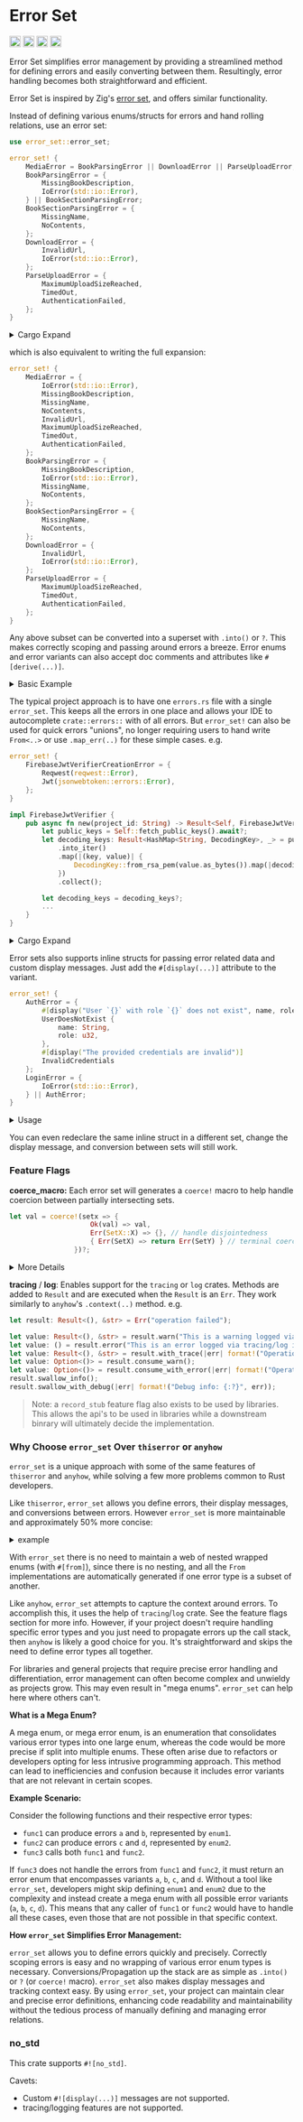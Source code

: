 # Error Set

[<img alt="github" src="https://img.shields.io/badge/github-mcmah309/error_set-8da0cb?style=for-the-badge&labelColor=555555&logo=github" height="20">](https://github.com/mcmah309/error_set)
[<img alt="crates.io" src="https://img.shields.io/crates/v/error_set.svg?style=for-the-badge&color=fc8d62&logo=rust" height="20">](https://crates.io/crates/error_set)
[<img alt="docs.rs" src="https://img.shields.io/badge/docs.rs-error_set-66c2a5?style=for-the-badge&labelColor=555555&logo=docs.rs" height="20">](https://docs.rs/error_set)
[<img alt="build status" src="https://img.shields.io/github/actions/workflow/status/mcmah309/error_set/ci.yml?branch=master&style=for-the-badge" height="20">](https://github.com/mcmah309/error_set/actions?query=branch%3Amaster)

Error Set simplifies error management by providing a streamlined method for defining errors and easily converting between them. Resultingly, error handling becomes both straightforward and efficient.

Error Set is inspired by Zig's [error set](https://ziglang.org/documentation/master/#Error-Set-Type), and offers similar functionality.

Instead of defining various enums/structs for errors and hand rolling relations, use an error set:
```rust
use error_set::error_set;

error_set! {
    MediaError = BookParsingError || DownloadError || ParseUploadError;
    BookParsingError = {
        MissingBookDescription,
        IoError(std::io::Error),
    } || BookSectionParsingError;
    BookSectionParsingError = {
        MissingName,
        NoContents,
    };
    DownloadError = {
        InvalidUrl,
        IoError(std::io::Error),
    };
    ParseUploadError = {
        MaximumUploadSizeReached,
        TimedOut,
        AuthenticationFailed,
    };
}
```
<details>

  <summary>Cargo Expand</summary>

```rust
#[derive(Debug)]
pub enum MediaError {
    MissingBookDescription,
    IoError(std::io::Error),
    MissingName,
    NoContents,
    InvalidUrl,
    MaximumUploadSizeReached,
    TimedOut,
    AuthenticationFailed,
}
#[allow(unused_qualifications)]
impl std::error::Error for MediaError {
    fn source(&self) -> Option<&(dyn std::error::Error + 'static)> {
        match *self {
            MediaError::IoError(ref source) => source.source(),
            #[allow(unreachable_patterns)]
            _ => None,
        }
    }
}
impl core::fmt::Display for MediaError {
    #[inline]
    fn fmt(&self, f: &mut core::fmt::Formatter) -> core::fmt::Result {
        let variant_name = match *self {
            MediaError::MissingBookDescription => "MediaError::MissingBookDescription",
            MediaError::IoError(_) => "MediaError::IoError",
            MediaError::MissingName => "MediaError::MissingName",
            MediaError::NoContents => "MediaError::NoContents",
            MediaError::InvalidUrl => "MediaError::InvalidUrl",
            MediaError::MaximumUploadSizeReached => "MediaError::MaximumUploadSizeReached",
            MediaError::TimedOut => "MediaError::TimedOut",
            MediaError::AuthenticationFailed => "MediaError::AuthenticationFailed",
        };
        f.write_fmt($crate::format_args!("{}", variant_name))
    }
}
impl From<BookParsingError> for MediaError {
    fn from(error: BookParsingError) -> Self {
        match error {
            BookParsingError::MissingBookDescription => MediaError::MissingBookDescription,
            BookParsingError::IoError(source) => MediaError::IoError(source),
            BookParsingError::MissingName => MediaError::MissingName,
            BookParsingError::NoContents => MediaError::NoContents,
        }
    }
}
impl From<BookSectionParsingError> for MediaError {
    fn from(error: BookSectionParsingError) -> Self {
        match error {
            BookSectionParsingError::MissingName => MediaError::MissingName,
            BookSectionParsingError::NoContents => MediaError::NoContents,
        }
    }
}
impl From<DownloadError> for MediaError {
    fn from(error: DownloadError) -> Self {
        match error {
            DownloadError::InvalidUrl => MediaError::InvalidUrl,
            DownloadError::IoError(source) => MediaError::IoError(source),
        }
    }
}
impl From<ParseUploadError> for MediaError {
    fn from(error: ParseUploadError) -> Self {
        match error {
            ParseUploadError::MaximumUploadSizeReached => MediaError::MaximumUploadSizeReached,
            ParseUploadError::TimedOut => MediaError::TimedOut,
            ParseUploadError::AuthenticationFailed => MediaError::AuthenticationFailed,
        }
    }
}
impl From<std::io::Error> for MediaError {
    fn from(error: std::io::Error) -> Self {
        MediaError::IoError(error)
    }
}
#[derive(Debug)]
pub enum BookParsingError {
    MissingBookDescription,
    IoError(std::io::Error),
    MissingName,
    NoContents,
}
#[allow(unused_qualifications)]
impl std::error::Error for BookParsingError {
    fn source(&self) -> Option<&(dyn std::error::Error + 'static)> {
        match *self {
            BookParsingError::IoError(ref source) => source.source(),
            #[allow(unreachable_patterns)]
            _ => None,
        }
    }
}
impl core::fmt::Display for BookParsingError {
    #[inline]
    fn fmt(&self, f: &mut core::fmt::Formatter) -> core::fmt::Result {
        let variant_name = match *self {
            BookParsingError::MissingBookDescription => "BookParsingError::MissingBookDescription",
            BookParsingError::IoError(_) => "BookParsingError::IoError",
            BookParsingError::MissingName => "BookParsingError::MissingName",
            BookParsingError::NoContents => "BookParsingError::NoContents",
        };
        f.write_fmt($crate::format_args!("{}", variant_name))
    }
}
impl From<BookSectionParsingError> for BookParsingError {
    fn from(error: BookSectionParsingError) -> Self {
        match error {
            BookSectionParsingError::MissingName => BookParsingError::MissingName,
            BookSectionParsingError::NoContents => BookParsingError::NoContents,
        }
    }
}
impl From<std::io::Error> for BookParsingError {
    fn from(error: std::io::Error) -> Self {
        BookParsingError::IoError(error)
    }
}
#[derive(Debug)]
pub enum BookSectionParsingError {
    MissingName,
    NoContents,
}
#[allow(unused_qualifications)]
impl std::error::Error for BookSectionParsingError {}

impl core::fmt::Display for BookSectionParsingError {
    #[inline]
    fn fmt(&self, f: &mut core::fmt::Formatter) -> core::fmt::Result {
        let variant_name = match *self {
            BookSectionParsingError::MissingName => "BookSectionParsingError::MissingName",
            BookSectionParsingError::NoContents => "BookSectionParsingError::NoContents",
        };
        f.write_fmt($crate::format_args!("{}", variant_name))
    }
}
#[derive(Debug)]
pub enum DownloadError {
    InvalidUrl,
    IoError(std::io::Error),
}
#[allow(unused_qualifications)]
impl std::error::Error for DownloadError {
    fn source(&self) -> Option<&(dyn std::error::Error + 'static)> {
        match *self {
            DownloadError::IoError(ref source) => source.source(),
            #[allow(unreachable_patterns)]
            _ => None,
        }
    }
}
impl core::fmt::Display for DownloadError {
    #[inline]
    fn fmt(&self, f: &mut core::fmt::Formatter) -> core::fmt::Result {
        let variant_name = match *self {
            DownloadError::InvalidUrl => "DownloadError::InvalidUrl",
            DownloadError::IoError(_) => "DownloadError::IoError",
        };
        f.write_fmt($crate::format_args!("{}", variant_name))
    }
}
impl From<std::io::Error> for DownloadError {
    fn from(error: std::io::Error) -> Self {
        DownloadError::IoError(error)
    }
}
#[derive(Debug)]
pub enum ParseUploadError {
    MaximumUploadSizeReached,
    TimedOut,
    AuthenticationFailed,
}
#[allow(unused_qualifications)]
impl std::error::Error for ParseUploadError {}

impl core::fmt::Display for ParseUploadError {
    #[inline]
    fn fmt(&self, f: &mut core::fmt::Formatter) -> core::fmt::Result {
        let variant_name = match *self {
            ParseUploadError::MaximumUploadSizeReached => {
                "ParseUploadError::MaximumUploadSizeReached"
            }
            ParseUploadError::TimedOut => "ParseUploadError::TimedOut",
            ParseUploadError::AuthenticationFailed => "ParseUploadError::AuthenticationFailed",
        };
        f.write_fmt($crate::format_args!("{}", variant_name))
    }
}
```
</details>

which is also equivalent to writing the full expansion:
```rust
error_set! {
    MediaError = {
        IoError(std::io::Error),
        MissingBookDescription,
        MissingName,
        NoContents,
        InvalidUrl,
        MaximumUploadSizeReached,
        TimedOut,
        AuthenticationFailed,
    };
    BookParsingError = {
        MissingBookDescription,
        IoError(std::io::Error),
        MissingName,
        NoContents,
    };
    BookSectionParsingError = {
        MissingName,
        NoContents,
    };
    DownloadError = {
        InvalidUrl,
        IoError(std::io::Error),
    };
    ParseUploadError = {
        MaximumUploadSizeReached,
        TimedOut,
        AuthenticationFailed,
    };
}
```
Any above subset can be converted into a superset with `.into()` or `?`. 
This makes correctly scoping and passing around errors a breeze.
Error enums and error variants can also accept doc comments and attributes like `#[derive(...)]`.

<details>

  <summary>Basic Example</summary>

```rust
use error_set::error_set;

error_set! {
    MediaError = {
        IoError(std::io::Error)
    } || BookParsingError || DownloadError || ParseUploadError;
    BookParsingError = {
        MissingBookDescription,
        CouldNotReadBook(std::io::Error),
    } || BookSectionParsingError;
    BookSectionParsingError = {
        MissingName,
        NoContents,
    };
    DownloadError = {
        InvalidUrl,
        CouldNotSaveBook(std::io::Error),
    };
    ParseUploadError = {
        MaximumUploadSizeReached,
        TimedOut,
        AuthenticationFailed,
    };
}

fn main() {
    let book_section_parsing_error: BookSectionParsingError = BookSectionParsingError::MissingName;
    let book_parsing_error: BookParsingError = book_section_parsing_error.into();
    assert!(matches!(book_parsing_error, BookParsingError::MissingName));
    let media_error: MediaError = book_parsing_error.into();
    assert!(matches!(media_error, MediaError::MissingName));

    let io_error = std::io::Error::new(std::io::ErrorKind::OutOfMemory, "oops out of memory");
    let result_download_error: Result<(), DownloadError> = Err(io_error).coerce(); // `.coerce()` == `.map_err(Into::into)`
    let result_media_error: Result<(), MediaError> = result_download_error.coerce(); // `.coerce()` == `.map_err(Into::into)`
    assert!(matches!(result_media_error, Err(MediaError::IoError(_))));
}
```
</details>


The typical project approach is to have one `errors.rs` file with a single `error_set`. This keeps
all the errors in one place and allows your IDE to autocomplete `crate::errors::` with of all errors.
But `error_set!` can also be used for quick errors "unions", no longer requiring users to 
hand write `From<..>` or use `.map_err(..)` for these simple cases.
e.g.
```rust
error_set! {
    FirebaseJwtVerifierCreationError = {
        Reqwest(reqwest::Error),
        Jwt(jsonwebtoken::errors::Error),
    };
}

impl FirebaseJwtVerifier {
    pub async fn new(project_id: String) -> Result<Self, FirebaseJwtVerifierCreationError> {
        let public_keys = Self::fetch_public_keys().await?;
        let decoding_keys: Result<HashMap<String, DecodingKey>, _> = public_keys
            .into_iter()
            .map(|(key, value)| {
                DecodingKey::from_rsa_pem(value.as_bytes()).map(|decoding_key| (key, decoding_key))
            })
            .collect();

        let decoding_keys = decoding_keys?;
        ...
    }
}
```
<details>

  <summary>Cargo Expand</summary>

```rust
#[derive(Debug)]
pub enum FirebaseJwtVerifierCreationError {
    Reqwest(reqwest::Error),
    Jwt(jsonwebtoken::errors::Error),
}
#[allow(unused_qualifications)]
impl std::error::Error for FirebaseJwtVerifierCreationError {
    fn source(&self) -> Option<&(dyn std::error::Error + 'static)> {
        match *self {
            FirebaseJwtVerifierCreationError::Reqwest(ref source) => source.source(),
            FirebaseJwtVerifierCreationError::Jwt(ref source) => source.source(),
            #[allow(unreachable_patterns)]
            _ => None,
        }
    }
}
impl core::fmt::Display for FirebaseJwtVerifierCreationError {
    #[inline]
    fn fmt(&self, f: &mut core::fmt::Formatter) -> core::fmt::Result {
        let variant_name = match *self {
            FirebaseJwtVerifierCreationError::Reqwest(_) => {
                "FirebaseJwtVerifierCreationError::Reqwest"
            }
            FirebaseJwtVerifierCreationError::Jwt(_) => "FirebaseJwtVerifierCreationError::Jwt",
        };
        f.write_fmt($crate::format_args!("{}", variant_name))
    }
}
impl From<reqwest::Error> for FirebaseJwtVerifierCreationError {
    fn from(error: reqwest::Error) -> Self {
        FirebaseJwtVerifierCreationError::Reqwest(error)
    }
}
impl From<jsonwebtoken::errors::Error> for FirebaseJwtVerifierCreationError {
    fn from(error: jsonwebtoken::errors::Error) -> Self {
        FirebaseJwtVerifierCreationError::Jwt(error)
    }
}
```
</details>

Error sets also supports inline structs for passing error related data and custom display messages. 
Just add the `#[display(...)]` attribute to the variant.
```rust
error_set! {
    AuthError = {
        #[display("User `{}` with role `{}` does not exist", name, role)]
        UserDoesNotExist {
            name: String,
            role: u32,
        },
        #[display("The provided credentials are invalid")]
        InvalidCredentials
    };
    LoginError = {
        IoError(std::io::Error),
    } || AuthError;
}
```
<details>

<summary>Usage</summary>

```rust
fn main() {
    let x: AuthError = AuthError::UserDoesNotExist {
        name: "john".to_string(),
        role: 30,
    };
    assert_eq!(x.to_string(), "User `john` with role `30` does not exist".to_string());
    let y: LoginError = x.into();
    assert_eq!(y.to_string(), "User `john` with role `30` does not exist".to_string());
    let x = AuthError::InvalidCredentials;
    assert_eq!(x.to_string(), "The provided credentials are invalid".to_string());
}
```

</details>

You can even redeclare the same inline struct in a different set, change the display message, and conversion between sets will still work.


### Feature Flags

**coerce_macro:** Each error set will generates a `coerce!` macro to help handle coercion between partially intersecting sets.

```rust
let val = coerce!(setx => {
                    Ok(val) => val,
                    Err(SetX::X) => {}, // handle disjointedness
                    { Err(SetX) => return Err(SetY) } // terminal coercion
                })?;
```

<details>

<summary>More Details</summary>

Given:
 ```rust
 error_set! {
    SetX = {
        X
    } || Common;
    SetY = {
        Y
    } || Common;
    Common = {
        A,
        B,
        C,
        D,
        E,
        F,
        G,
        H,
    };
 }
 ```

 rather than writing:

 ```rust
 fn setx_result_to_sety_result() -> Result<(), SetY> {
    let _ok = match setx_result() {
        Ok(ok) => ok,
        Err(SetX::X) => {} // handle disjointedness
        Err(SetX::A) => {
            return Err(SetY::A);
        }
        Err(SetX::B) => {
            return Err(SetY::B);
        }
        Err(SetX::C) => {
            return Err(SetY::C);
        }
        Err(SetX::D) => {
            return Err(SetY::D);
        }
        Err(SetX::E) => {
            return Err(SetY::E);
        }
        Err(SetX::F) => {
            return Err(SetY::F);
        }
        Err(SetX::G) => {
            return Err(SetY::G);
        }
        Err(SetX::H) => {
            return Err(SetY::H);
        }
    };
    Ok(())
 }
 ```

 one can write this, which compiles to the `match` statement above:

 ```rust
 fn setx_result_to_sety_result() -> Result<(), SetY> {
    let _ok = coerce!(setx_result() => {
        Ok(ok) => ok,
        Err(SetX::X) => {}, // handle disjointedness
        { Err(SetX) => return Err(SetY) } // terminal coercion
    });
    Ok(())
 }
 ```

 The `coerce!` macro is a flat fast (no tt muncher 🦫) declarative macro created by the `error_set!` macro for the set.
 `coerce!` behaves like a regular `match` statement, except it allows a terminal coercion statement between sets. e.g.

 ```rust
 { Err(SetX) => return Err(SetY) }
 { Err(SetX) => Err(SetY) }
 { SetX => return SetY }
 { SetX => SetY }
 ```

 With `coerce!`, one can concisely handle specific variants of errors as they bubble up the call stack and propagate the rest.
</details>

**tracing** / **log**:
Enables support for the `tracing` or `log` crates. Methods are added to `Result` and are executed when the `Result` is an `Err`. They work similarly to `anyhow`'s `.context(..)` method. e.g.
```rust
let result: Result<(), &str> = Err("operation failed");

let value: Result<(), &str> = result.warn("This is a warning logged via tracing/log if `Err`");
let value: () = result.error("This is an error logged via tracing/log if `Err`")?;
let value: Result<(), &str> = result.with_trace(|err| format!("Operation failed due to: {}", err));
let value: Option<()> = result.consume_warn();
let value: Option<()> = result.consume_with_error(|err| format!("Operation failed due to: {}", err));
result.swallow_info();
result.swallow_with_debug(|err| format!("Debug info: {:?}", err));
```
> Note: a `record_stub` feature flag also exists to be used by libraries. This allows the api's to be used in libraries
> while a downstream binrary will ultimately decide the implementation.

### Why Choose `error_set` Over `thiserror` or `anyhow`

`error_set` is a unique approach with some of the same features of `thiserror` and `anyhow`, while solving a few more problems
common to Rust developers.

Like `thiserror`, `error_set` allows you define errors, their display messages, and conversions between errors. However `error_set`
is more maintainable and approximately 50% more concise:

<details>

<summary>example</summary>

```rust
// thiserror
#[derive(Error)]
enum Error1 {
    a,
    b,
}
#[derive(Error)]
enum Error2 {
    c,
    d,
}
#[derive(Error)]
enum Error3 {
    Error1(#[from] Error1),
    Error2(#[from] Error2),
}

// error_set
error_set! {
    Error1 = {
        a,
        b
    };
    Error2 = {
        c,
        d
    };
  Error3 = Error1 || Error2;
  // `Error3` above is equivalent to writing
  // ```
  // Error3 = {
  //    a,
  //    b,
  //    c,
  //    d
  // };
  // ```
}
```

</details>

With `error_set` there is no need to maintain a web of nested wrapped enums (with `#[from]`), since there is no nesting, and all the `From` implementations are automatically generated if one error type is a subset of another.

Like `anyhow`, `error_set` attempts to capture the context around errors. To accomplish this, it uses the help of `tracing`/`log` crate. See the
feature flags section for more info. However, if your project doesn't require handling specific error types and you just need to propagate errors up the call stack, then `anyhow` is likely a good choice for you. It's straightforward and skips the need to define error types all together.

For libraries and general projects that require precise error handling and differentiation, error management can often become complex and unwieldy
as projects grow. This may even result in "mega enums". `error_set` can help here where others can't.

**What is a Mega Enum?**

A mega enum, or mega error enum, is an enumeration that consolidates various error types into one large enum, whereas the code would be more precise if split into multiple enums.
These often arise due to refactors or developers opting for less intrusive programming approach.
This method can lead to inefficiencies and confusion because it includes error variants that are not relevant in certain scopes. 

**Example Scenario:**

Consider the following functions and their respective error types:

- `func1` can produce errors `a` and `b`, represented by `enum1`.
- `func2` can produce errors `c` and `d`, represented by `enum2`.
- `func3` calls both `func1` and `func2`.

If `func3` does not handle the errors from `func1` and `func2`, it must return an error enum that encompasses variants `a`, `b`, `c`, and `d`. Without a tool like `error_set`, developers might skip defining `enum1` and `enum2` due to the complexity and instead create a mega enum with all possible error variants (`a`, `b`, `c`, `d`). This means that any caller of `func1` or `func2` would have to handle all these cases, even those that are not possible in that specific context.

**How `error_set` Simplifies Error Management:**

`error_set` allows you to define errors quickly and precisely. Correctly scoping errors is easy and no wrapping of
various error enum types is necessary. Conversions/Propagation up the stack are as simple as `.into()` or `?` (or `coerce!` macro).
`error_set` also makes display messages and tracking context easy.
By using `error_set`, your project can maintain clear and precise error definitions, enhancing code readability and maintainability without the tedious process of manually defining and managing error relations.

### no_std

This crate supports `#![no_std]`. 

Cavets:
 - Custom `#![display(...)]` messages are not supported.
 - tracing/logging features are not supported.